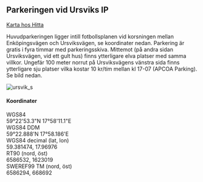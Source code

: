 
## Parkeringen vid Ursviks IP

[Karta hos Hitta](https://www.hitta.se/kartan/f/hitta.se?prefMapFramework=leaflet&s=1da626f3)    

Huvudparkeringen ligger intill fotbollsplanen vid korsningen mellan Enköpingsvägen och Ursviksvägen, se koordinater nedan. Parkering är gratis i fyra timmar med parkeringsskiva. Mittemot (på andra sidan Ursviksvägen, vid ett gult hus) finns ytterligare elva platser med samma villkor. Ungefär 100 meter norrut på Ursviksvägens vänstra sida finns ytterligare sju platser vilka kostar 10 kr/tim mellan kl 17-07 (APCOA Parking). Se bild nedan.

![ursvik_s](https://user-images.githubusercontent.com/62021989/183093422-a69ab6e2-8400-41dc-b50c-c29457a529ea.jpg)

#### Koordinater
WGS84    
59°22'53.3"N 17°58'11.1"E    
WGS84 DDM    
59°22.888'N 17°58.186'E    
WGS84 decimal (lat, lon)    
59.381474, 17.96976    
RT90 (nord, öst)    
6586532, 1623019    
SWEREF99 TM (nord, öst)    
6586294, 668692     
